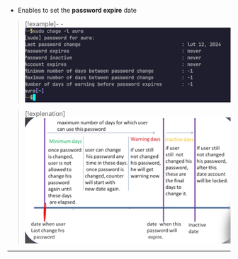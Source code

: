 - Enables to set the **password expire** date 
 
 >[!example]-
-![Pasted_image_20240505083722.png](/static/Pasted_image_20240505083722.png)


>[!explenation]
 ![Pasted_image_20240505084134.png](/static/Pasted_image_20240505084134.png)
 
 ---